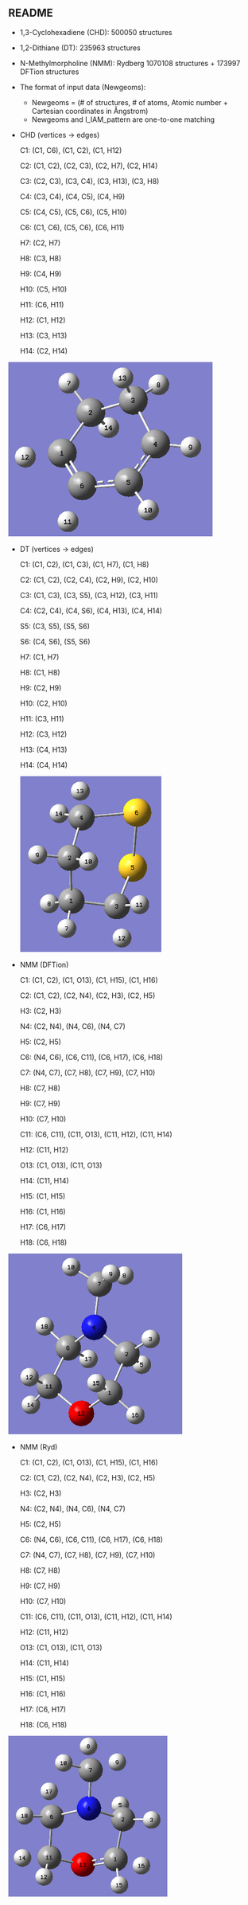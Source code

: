 ## README

- 1,3-Cyclohexadiene (CHD): 500050 structures
- 1,2-Dithiane (DT): 235963 structures
- N-Methylmorpholine (NMM): Rydberg 1070108 structures + 173997 DFTion structures
- The format of input data (Newgeoms):
  - Newgeoms = (# of structures, # of atoms, Atomic number + Cartesian coordinates in Ångstrom)
  - Newgeoms and I_IAM_pattern are one-to-one matching



- CHD (vertices -> edges)

  C1: (C1, C6), (C1, C2), (C1, H12)

  C2: (C1, C2), (C2, C3), (C2, H7), (C2, H14)

  C3: (C2, C3), (C3, C4), (C3, H13), (C3, H8)

  C4: (C3, C4), (C4, C5), (C4, H9)

  C5: (C4, C5), (C5, C6), (C5, H10)

  C6: (C1, C6), (C5, C6), (C6, H11)

  H7: (C2, H7)

  H8: (C3, H8)

  H9: (C4, H9)

  H10: (C5, H10)

  H11: (C6, H11)

  H12: (C1, H12)

  H13: (C3, H13)

  H14: (C2, H14)

<img src="./images/CHD_labels.png" style="zoom:50%;" />

- DT (vertices -> edges)

  C1: (C1, C2), (C1, C3), (C1, H7), (C1, H8)

  C2: (C1, C2), (C2, C4), (C2, H9), (C2, H10)

  C3: (C1, C3), (C3, S5), (C3, H12), (C3, H11)

  C4: (C2, C4), (C4, S6), (C4, H13), (C4, H14)

  S5: (C3, S5), (S5, S6)

  S6: (C4, S6), (S5, S6)

  H7: (C1, H7)

  H8: (C1, H8)

  H9: (C2, H9)

  H10: (C2, H10)

  H11: (C3, H11)

  H12: (C3, H12)

  H13: (C4, H13)

  H14: (C4, H14)

  <img src="./images/DT_labels.png" style="zoom:50%;" />

- NMM (DFTion)

  C1: (C1, C2), (C1, O13), (C1, H15), (C1, H16)

  C2: (C1, C2), (C2, N4), (C2, H3), (C2, H5)

  H3: (C2, H3)

  N4: (C2, N4), (N4, C6), (N4, C7)

  H5: (C2, H5)

  C6: (N4, C6), (C6, C11), (C6, H17), (C6, H18)

  C7: (N4, C7), (C7, H8), (C7, H9), (C7, H10)

  H8: (C7, H8)

  H9: (C7, H9)

  H10: (C7, H10)

  C11: (C6, C11), (C11, O13), (C11, H12), (C11, H14)

  H12: (C11, H12)

  O13: (C1, O13), (C11, O13)

  H14: (C11, H14)

  H15: (C1, H15)

  H16: (C1, H16)

  H17: (C6, H17)

  H18: (C6, H18)

<img src="./images/NMM_DFTion.png" style="zoom:50%;" />

- NMM (Ryd)

  C1: (C1, C2), (C1, O13), (C1, H15), (C1, H16)

  C2: (C1, C2), (C2, N4), (C2, H3), (C2, H5)

  H3: (C2, H3)

  N4: (C2, N4), (N4, C6), (N4, C7)

  H5: (C2, H5)

  C6: (N4, C6), (C6, C11), (C6, H17), (C6, H18)

  C7: (N4, C7), (C7, H8), (C7, H9), (C7, H10)

  H8: (C7, H8)

  H9: (C7, H9)

  H10: (C7, H10)

  C11: (C6, C11), (C11, O13), (C11, H12), (C11, H14)

  H12: (C11, H12)

  O13: (C1, O13), (C11, O13)

  H14: (C11, H14)

  H15: (C1, H15)

  H16: (C1, H16)

  H17: (C6, H17)

  H18: (C6, H18)

<img src="./images/NMM_Ryd.png" style="zoom:50%;" />



